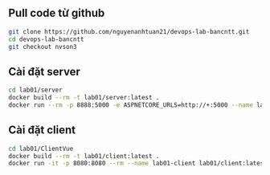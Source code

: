 ## Pull code từ github
```sh
git clone https://github.com/nguyenanhtuan21/devops-lab-bancntt.git
cd devops-lab-bancntt
git checkout nvson3
```
## Cài đặt server
```sh
cd lab01/server
docker build --rm -t lab01/server:latest .
docker run --rm -p 8888:5000 -e ASPNETCORE_URLS=http://+:5000 --name lab01-server lab01/server:latest
```
## Cài đặt client
```sh
cd lab01/ClientVue
docker build --rm -t lab01/client:latest .
docker run -it -p 8080:8080 --rm --name lab01-client lab01/client:latest